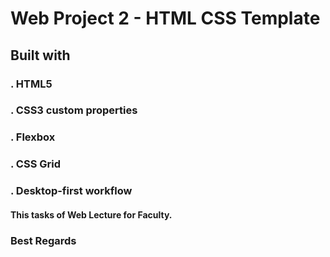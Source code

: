 # Web Project 2 - HTML CSS Template 
## Built with

### . HTML5
### . CSS3 custom properties
### .  Flexbox
### .  CSS Grid
### .  Desktop-first workflow

#### This tasks of Web Lecture for Faculty.
### Best Regards


